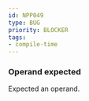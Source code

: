 ```yaml
---
id: NPP049
type: BUG
priority: BLOCKER
tags:
- compile-time
---
```


### Operand expected

Expected an operand.

